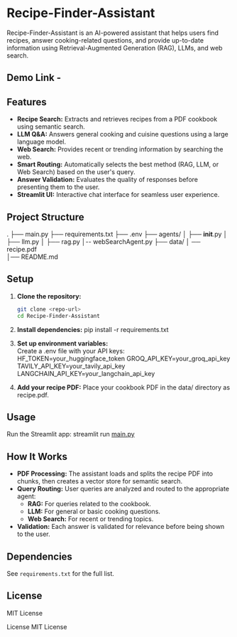 # Recipe-Finder-Assistant

Recipe-Finder-Assistant is an AI-powered assistant that helps users find recipes, answer cooking-related questions, and provide up-to-date information using Retrieval-Augmented Generation (RAG), LLMs, and web search.

## Demo Link - 

## Features

- **Recipe Search:** Extracts and retrieves recipes from a PDF cookbook using semantic search.
- **LLM Q&A:** Answers general cooking and cuisine questions using a large language model.
- **Web Search:** Provides recent or trending information by searching the web.
- **Smart Routing:** Automatically selects the best method (RAG, LLM, or Web Search) based on the user's query.
- **Answer Validation:** Evaluates the quality of responses before presenting them to the user.
- **Streamlit UI:** Interactive chat interface for seamless user experience.

## Project Structure

. ├── main.py
  ├── requirements.txt 
  ├── .env 
  ├── agents/ │ 
    ├── __init__.py │ 
    ├── llm.py │ 
    ├── rag.py 
    │-- webSearchAgent.py 
  ├── data/ 
    │ ── recipe.pdf  
  │── README.md


## Setup

1. **Clone the repository:**
   ```sh
   git clone <repo-url>
   cd Recipe-Finder-Assistant

2. **Install dependencies:**
   pip install -r requirements.txt

3. **Set up environment variables:**  
     Create a .env file with your API keys:
       HF_TOKEN=your_huggingface_token
       GROQ_API_KEY=your_groq_api_key
       TAVILY_API_KEY=your_tavily_api_key
       LANGCHAIN_API_KEY=your_langchain_api_key

5. **Add your recipe PDF:**
   Place your cookbook PDF in the data/ directory as recipe.pdf.

## Usage
  Run the Streamlit app:
  streamlit run [main.py](http://_vscodecontentref_/8)

## How It Works

- **PDF Processing:** The assistant loads and splits the recipe PDF into chunks, then creates a vector store for semantic search.
- **Query Routing:** User queries are analyzed and routed to the appropriate agent:
  - **RAG:** For queries related to the cookbook.
  - **LLM:** For general or basic cooking questions.
  - **Web Search:** For recent or trending topics.
- **Validation:** Each answer is validated for relevance before being shown to the user.

## Dependencies

See `requirements.txt` for the full list.

## License

MIT License

License
MIT License
